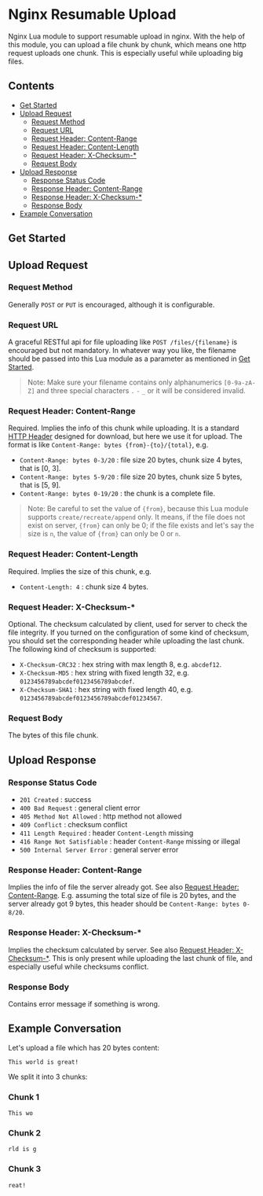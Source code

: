# Nginx Resumable Upload
Nginx Lua module to support resumable upload in nginx. With the help of this module, you can upload a file chunk by chunk, which means one http request uploads one chunk. This is especially useful while uploading big files.



## Contents
- [Get Started](#get-started)
- [Upload Request](#upload-request)
    - [Request Method](#request-method)
    - [Request URL](#request-url)
    - [Request Header: Content-Range](#request-header-content-range)
    - [Request Header: Content-Length](#request-header-content-length)
    - [Request Header: X-Checksum-*](#request-header-x-checksum-)
    - [Request Body](#request-body)
- [Upload Response](#upload-response)
    - [Response Status Code](#response-status-code)
    - [Response Header: Content-Range](#response-header-content-range)
    - [Response Header: X-Checksum-*](#response-header-x-checksum-)
    - [Response Body](#response-body)
- [Example Conversation](#example-conversation)



## Get Started



## Upload Request

### Request Method
Generally `POST` or `PUT` is encouraged, although it is configurable.

### Request URL
A graceful RESTful api for file uploading like `POST /files/{filename}` is encouraged but not mandatory. In whatever way you like, the filename should be passed into this Lua module as a parameter as mentioned in [Get Started](#get-started).
> Note: Make sure your filename contains only alphanumerics `[0-9a-zA-Z]` and three special characters `.` `-` `_` or it will be considered invalid.

### Request Header: Content-Range
Required. Implies the info of this chunk while uploading. It is a standard [HTTP Header](https://developer.mozilla.org/en-US/docs/Web/HTTP/Headers/Content-Range) designed for download, but here we use it for upload. The format is like `Content-Range: bytes {from}-{to}/{total}`, e.g.
- `Content-Range: bytes 0-3/20` : file size 20 bytes, chunk size 4 bytes, that is [0, 3].
- `Content-Range: bytes 5-9/20` : file size 20 bytes, chunk size 5 bytes, that is [5, 9].
- `Content-Range: bytes 0-19/20` : the chunk is a complete file.
> Note: Be careful to set the value of `{from}`, because this Lua module supports `create/recreate/append` only. It means, if the file does not exist on server, `{from}` can only be 0; if the file exists and let's say the size is `n`, the value of `{from}` can only be 0 or `n`.

### Request Header: Content-Length
Required. Implies the size of this chunk, e.g.
- `Content-Length: 4` : chunk size 4 bytes.

### Request Header: X-Checksum-*
Optional. The checksum calculated by client, used for server to check the file integrity. If you turned on the configuration of some kind of checksum, you should set the corresponding header while uploading the last chunk. The following kind of checksum is supported:
- `X-Checksum-CRC32` : hex string with max length 8, e.g. `abcdef12`.
- `X-Checksum-MD5` : hex string with fixed length 32, e.g. `0123456789abcdef0123456789abcdef`.
- `X-Checksum-SHA1` : hex string with fixed length 40, e.g. `0123456789abcdef0123456789abcdef01234567`.

### Request Body
The bytes of this file chunk.



## Upload Response

### Response Status Code
- `201 Created` : success
- `400 Bad Request` : general client error
- `405 Method Not Allowed` : http method not allowed
- `409 Conflict` : checksum conflict
- `411 Length Required` : header `Content-Length` missing
- `416 Range Not Satisfiable` : header `Content-Range` missing or illegal
- `500 Internal Server Error` : general server error

### Response Header: Content-Range
Implies the info of file the server already got. See also [Request Header: Content-Range](#request-header-content-range). E.g. assuming the total size of file is 20 bytes, and the server already got 9 bytes, this header should be `Content-Range: bytes 0-8/20`.

### Response Header: X-Checksum-*
Implies the checksum calculated by server. See also [Request Header: X-Checksum-*](#request-header-x-checksum-). This is only present while uploading the last chunk of file, and especially useful while checksums conflict.

### Response Body
Contains error message if something is wrong.



## Example Conversation
Let's upload a file which has 20 bytes content:
```
This world is great!
```
We split it into 3 chunks:
### Chunk 1
```
This wo
```
### Chunk 2
```
rld is g
```
### Chunk 3
```
reat!
```

